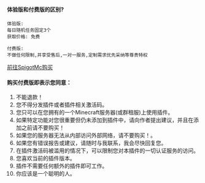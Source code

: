 #### 体验版和付费版的区别?
```
体验版:
每日随机任务固定3个 
获取价格: 免费

付费版:
不做任何限制,并享受售后,一对一服务,定制需求优先采纳等尊贵特权
```
[前往SpigotMc购买](https://www.spigotmc.org/resources/96554/)

#### 购买付费版即表示您同意：
1. 不能退款！
2. 您不得分发插件或者插件相关激活码。
3. 您只可以在您拥有的一个Minecraft服务器(或群租服)上使用插件。
4. 如果特定功能对您很重要但仍未添加到插件中，请向作者提出建议，并且在添加之前请不要购买！
5. 如果您的服务器无法从内部访问外部网络，请不要购买！。
6. 如果您有错误报告或建议，请随时与我联系，我会尽快回复您。
7. 在插件激活码被滥用的情况下，可以限制您对本插件的一切认证服务的访问。
8. 您喜欢当前的插件版本。
9. 插件不需要任何额外的插件即可工作。
10. 你应该是一个聪明的人。